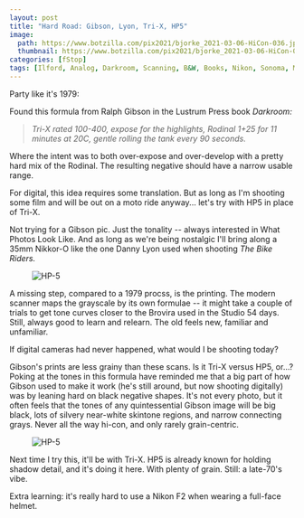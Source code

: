 ```yaml
---
layout: post
title: "Hard Road: Gibson, Lyon, Tri-X, HP5"
image:
  path: https://www.botzilla.com/pix2021/bjorke_2021-03-06-HiCon-036.jpg
  thumbnail: https://www.botzilla.com/pix2021/bjorke_2021-03-06-HiCon-036.jpg
categories: [fStop]
tags: [Ilford, Analog, Darkroom, Scanning, B&W, Books, Nikon, Sonoma, Motorcycle, Methods]
---
```


Party like it's 1979:

Found this formula from Ralph Gibson in the Lustrum Press book <cite>Darkroom:</cite>

<!--more-->

<blockquote><i>Tri-X rated 100-400, expose for the highlights, Rodinal 1+25 for 11 minutes at 20C, gentle rolling the tank every 90 seconds.</i></blockquote>

Where the intent was to both over-expose and over-develop with a pretty hard mix of the Rodinal. The resulting negative should have a narrow usable range.

For digital, this idea requires some translation. But as long as I'm shooting some film and will be out on a moto ride anyway... let's try with HP5 in place of Tri-X.

Not trying for a Gibson pic. Just the tonality -- always interested in What Photos Look Like. And as long as we're being nostalgic I'll bring along a 35mm Nikkor-O like the one Danny Lyon used when shooting <cite>The Bike Riders.</cite>

<figure class="align-center">
<img alt="HP-5" src="https://botzilla.com/pix2021/bjorke_2021-03-06-HiCon-003.jpg">
</figure>

A missing step, compared to a 1979 procss, is the printing. The modern scanner maps the grayscale by its own formulae -- it might take a couple of  trials to get tone curves closer to the Brovira used in the Studio 54 days. Still, always good to learn and relearn. The old feels new, familiar and unfamiliar.

If digital cameras had never happened, what would I be shooting today?

Gibson's prints are less grainy than these scans. Is it Tri-X versus HP5, or...? Poking at the tones in this formula have reminded me that a big part of how Gibson used to make it work (he's still around, but now shooting digitally) was by leaning hard on black negative shapes. It's not every photo, but it often feels that the tones of any quintessential Gibson image will be big black, lots of silvery near-white skintone regions, and  narrow connecting grays. Never all the way hi-con, and only rarely grain-centric.

<figure class="align-center">
<img alt="HP-5" src="https://botzilla.com/pix2021/bjorke_2021-03-06-HiCon-030.jpg">
</figure>

Next time I try this, it'll be with Tri-X. HP5 is already known for holding shadow detail, and it's doing it here. With plenty of grain. Still: a late-70's vibe. 

Extra learning: it's really hard to use a Nikon F2 when wearing a full-face helmet.

